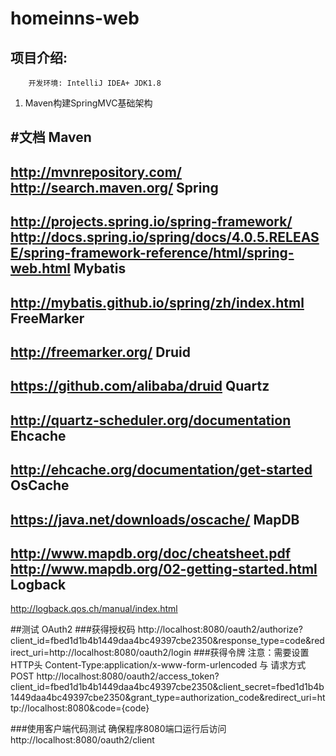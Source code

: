 homeinns-web
============

项目介绍:
---------------
        开发环境: IntelliJ IDEA+ JDK1.8
        
1. Maven构建SpringMVC基础架构





#文档
Maven
-----
http://mvnrepository.com/<br/>
http://search.maven.org/
Spring
------
http://projects.spring.io/spring-framework/<br/>
http://docs.spring.io/spring/docs/4.0.5.RELEASE/spring-framework-reference/html/spring-web.html
Mybatis
-------
http://mybatis.github.io/spring/zh/index.html
FreeMarker
---------
http://freemarker.org/
Druid
-----
https://github.com/alibaba/druid
Quartz
------
http://quartz-scheduler.org/documentation
Ehcache
-------
http://ehcache.org/documentation/get-started
OsCache
-------
https://java.net/downloads/oscache/
MapDB
-----
http://www.mapdb.org/doc/cheatsheet.pdf
http://www.mapdb.org/02-getting-started.html
Logback
-------
http://logback.qos.ch/manual/index.html

##测试 OAuth2
###获得授权码
http://localhost:8080/oauth2/authorize?client_id=fbed1d1b4b1449daa4bc49397cbe2350&response_type=code&redirect_uri=http://localhost:8080/oauth2/login
###获得令牌
        注意：需要设置HTTP头 Content-Type:application/x-www-form-urlencoded 与 请求方式 POST
http://localhost:8080/oauth2/access_token?client_id=fbed1d1b4b1449daa4bc49397cbe2350&client_secret=fbed1d1b4b1449daa4bc49397cbe2350&grant_type=authorization_code&redirect_uri=http://localhost:8080&code={code}

###使用客户端代码测试
确保程序8080端口运行后访问
http://localhost:8080/oauth2/client